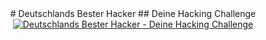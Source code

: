 <div align="center">
  # Deutschlands Bester Hacker
  ## Deine Hacking Challenge
  <a href="https://deutschlands-bester-hacker.de/" target="_blank">
    <img src="https://deutschlands-bester-hacker.de/wp-content/uploads/2022/02/DBH_Logo_2022_new.png"
         alt="Deutschlands Bester Hacker - Deine Hacking Challenge"
         title="Deutschlands Bester Hacker - Deine Hacking Challenge"
         />
  </a>
</div>
